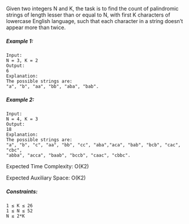 Given two integers N and K, the task is to find the count of palindromic strings of length lesser than or equal to N, with first K characters of lowercase English language, such that each character in a string doesn’t appear more than twice.

##### Example 1:

```
Input:
N = 3, K = 2
Output:
6
Explanation: 
The possible strings are:
"a", "b", "aa", "bb", "aba", "bab".
```



##### Example 2:

```
Input: 
N = 4, K = 3
Output: 
18
Explanation: 
The possible strings are: 
"a", "b", "c", "aa", "bb", "cc", "aba","aca", "bab", "bcb", "cac", "cbc", 
"abba", "acca", "baab", "bccb", "caac", "cbbc". 
```

Expected Time Complexity: O(K2)

Expected Auxiliary Space: O(K2)

##### Constraints:

```
1 ≤ K ≤ 26
1 ≤ N ≤ 52
N ≤ 2*K
```

